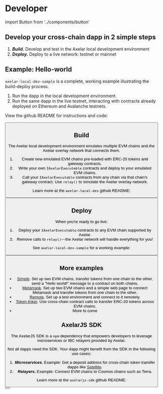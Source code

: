 # Developer

import Button from '../components/button'

## Develop your cross-chain dapp in 2 simple steps

1. **_Build._** Develop and test in the Axelar local development environment
2. **_Deploy._** Deploy to a live network: testnet or mainnet

## Example: Hello-world

`axelar-local-dev-sample` is a complete, working example illustrating the build-deploy process.

1. Run the dapp in the local development environment.
2. Run the same dapp in the live testnet, interacting with contracts already deployed on Ethereum and Avalanche testnets.

View the github README for instructions and code:

<Button title="axelar-local-dev-sample" url="https://github.com/axelarnetwork/axelar-local-dev-sample" />

## Build

The Axelar local development environment emulates multiple EVM chains and the Axelar overlay network that connects them.

1. Create new emulated EVM chains pre-loaded with ERC-20 tokens and gateway contracts.
2. Write your own `IAxelarExecutable` contracts and deploy to your emulated EVM chains.
3. Call your `IAxelarExecutable` contracts from any chain via that chain's gateway contract. Use `relay()` to simulate the Axelar overlay network.

Learn more at the `axelar-local-dev` github README:

<Button title="Axelar local development environment" url="https://github.com/axelarnetwork/axelar-local-dev" />

## Deploy

When you're ready to go live:

1. Deploy your `IAxelarExecutable` contracts to any EVM chain supported by Axelar.
2. Remove calls to `relay()`---the Axelar network will handle everything for you!

See `axelar-local-dev-sample` for a working example:

<Button title="axelar-local-dev-sample" url="https://github.com/axelarnetwork/axelar-local-dev-sample" />

## More examples

- [Simple](https://github.com/axelarnetwork/axelar-local-dev/tree/main/examples/simple). Set up two EVM chains, transfer tokens from one chain to the other, send a "Hello world!" message to a contract on both chains.
- [Metamask](https://github.com/axelarnetwork/axelar-local-dev/tree/main/examples/metamask). Set up two EVM chains and a simple web page to connect Metamask and transfer tokens from one chain to the other.
- [Remote](https://github.com/axelarnetwork/axelar-local-dev/tree/main/examples/remote). Set up a test environment and connect to it remotely.
- [Token linker](https://github.com/axelarnetwork/axelar-local-dev/tree/main/examples/tokenLinker). Use cross-chain contract calls to transfer ERC-20 tokens across EVM chains.
- More to come

## AxelarJS SDK

The AxelarJS SDK is a `npm` dependency that empowers developers to leverage microservices or IBC relayers provided by Axelar.

Not all dapps need the SDK. Your dapp might benefit from the SDK in the following use cases:

1. **_Microservices._** Example: Get a deposit address for cross-chain token transfer dapps like [Satellite](/resources/satellite).
2. **_Relayers._** Example: Connect EVM chains to Cosmos chains such as Terra.

Learn more at the `axelarjs-sdk` github README:

<Button title="axelarjs-sdk" url="https://github.com/axelarnetwork/axelarjs-sdk" />
